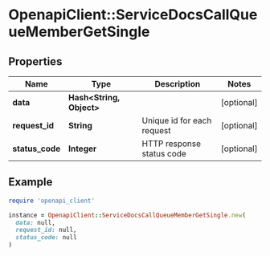 # OpenapiClient::ServiceDocsCallQueueMemberGetSingle

## Properties

| Name | Type | Description | Notes |
| ---- | ---- | ----------- | ----- |
| **data** | **Hash&lt;String, Object&gt;** |  | [optional] |
| **request_id** | **String** | Unique id for each request | [optional] |
| **status_code** | **Integer** | HTTP response status code | [optional] |

## Example

```ruby
require 'openapi_client'

instance = OpenapiClient::ServiceDocsCallQueueMemberGetSingle.new(
  data: null,
  request_id: null,
  status_code: null
)
```

